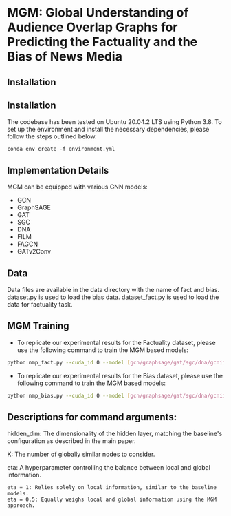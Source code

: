 # MGM: Global Understanding of Audience Overlap Graphs for Predicting the Factuality and the Bias of News Media

## Installation
## Installation
The codebase has been tested on Ubuntu 20.04.2 LTS using Python 3.8. To set up the environment and install the necessary dependencies, please follow the steps outlined below.


```shell
conda env create -f environment.yml
```

## Implementation Details

MGM can be equipped with various GNN models:

- GCN
- GraphSAGE
- GAT
- SGC
- DNA
- FILM
- FAGCN
- GATv2Conv



## Data 

Data files are available in the data directory with the name of fact and bias. dataset.py is used to load the bias data. dataset_fact.py is used to load the data for factuality task.

## MGM Training 

- To replicate our experimental results for the Factuality dataset, please use the following command to train the MGM based models:

```bash
python nmp_fact.py --cuda_id 0 --model [gcn/graphsage/gat/sgc/dna/gcnii/film/ssgc/fagcn/gatv2] --criterion sigmoid --hidden_dim [16,32,64..] --log_dir ./your_log --k 3 --eta [0.5,0.6,0.7,0.8,0.9,1] --val_test_batch_size 2 --epochs 50 --run_times 5 --normalize True --gnn_lr 0.001 --vae_lr 0.0001 --sim_function feature_base
```

- To replicate our experimental results for the Bias dataset, please use the following command to train the MGM based models:

```bash
python nmp_bias.py --cuda_id 0 --model [gcn/graphsage/gat/sgc/dna/gcnii/film/ssgc/fagcn/gatv2] --criterion sigmoid --hidden_dim [16,32,64..] --log_dir ./your_log --k 3 --eta [0.5,0.6,0.7,0.8,0.9,1] --val_test_batch_size 2 --epochs 50 --run_times 5 --normalize True --gnn_lr 0.001 --vae_lr 0.0001 --sim_function feature_base
```

## Descriptions for command arguments:
hidden_dim: The dimensionality of the hidden layer, matching the baseline's configuration as described in the main paper.

K: The number of globally similar nodes to consider.

eta: A hyperparameter controlling the balance between local and global information.

    eta = 1: Relies solely on local information, similar to the baseline models.
    eta = 0.5: Equally weighs local and global information using the MGM approach.

